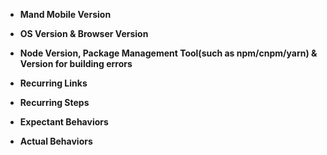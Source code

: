 <!-- 
***********************************************************************
⚠️无关问题请删掉，仅保留有回答的问题!!!
Unrelated issues please delete, keep only valid information!!!

🔆如果有时间，欢迎回答 https://github.com/didi/mand-mobile/issues/59
If you have time, welcome to answer 🔝
************************************************************************
 -->

- **Mand Mobile Version**
<!-- 项目版本/Required -->



- **OS Version & Browser Version**
<!-- 操作系统版本&浏览器版本/Required -->



- **Node Version, Package Management Tool(such as npm/cnpm/yarn) & Version for building errors**
<!-- Node版本，包管理工具(npm/cnpm/yarn等)及版本(如果是构建异常)-->



- **Recurring Links**
<!-- 复现链接(尽量以CodeSandbox复现) -->



- **Recurring Steps**
<!-- 复现步骤/Required -->



- **Expectant Behaviors**
<!-- 期待行为 -->



- **Actual Behaviors**
<!-- 实际行为 -->


